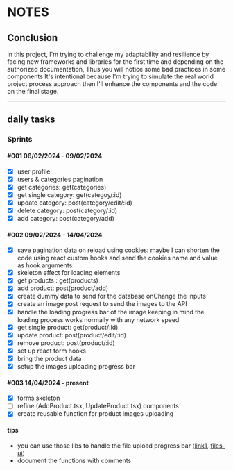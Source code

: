 # NOTES

## Conclusion

in this project, I'm trying to challenge my adaptability and resilience by facing new frameworks and libraries for the first time and depending on the authorized documentation, Thus you will notice some bad practices in some components It's intentional because I'm trying to simulate the real world project process approach then I'll enhance the components and the code on the final stage.

<hr/>

## daily tasks

### Sprints

#### #001 06/02/2024 - 09/02/2024

- [x] user profile
- [x] users & categories pagination
- [x] get categories: get(categories)
- [x] get single category: get(categoy/:id)
- [x] update category: post(category/edit/:id)
- [x] delete category: post(category/:id)
- [x] add category: post(category/add)

#### #002 09/02/2024 - 14/04/2024

- [x] save pagination data on reload using cookies: maybe I can shorten the code using react custom hooks and send the cookies name and value as hook arguments
- [x] skeleton effect for loading elements
- [x] get products : get(products)
- [x] add product: post(product/add)
- [x] create dummy data to send for the database onChange the inputs
- [x] create an image post request to send the images to the API
- [x] handle the loading progress bar of the image keeping in mind the loading process works normally with any network speed
- [x] get single product: get(product/:id)
- [x] update product: post(product/edit/:id)
- [x] remove product: post(product/:id)
- [x] set up react form hooks
- [x] bring the product data
- [x] setup the images uploading progress bar

#### #003 14/04/2024 - present

- [x] forms skeleton
- [ ] refine (AddProduct.tsx, UpdateProduct.tsx) components
- [x] create reusable function for product images uploading

#### tips

- you can use those libs to handle the file upload progress bar ([link1](https://shorturl.at/PT679), [files-ui](https://www.files-ui.com/usage))
- document the functions with comments
